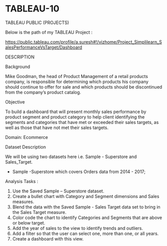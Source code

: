 # TABLEAU-10
TABLEAU PUBLIC (PROJECTS)

Below is the path of my TABLEAU Project :

https://public.tableau.com/profile/a.suresh#!/vizhome/Project_Simplilearn_SalesPerformanceVsTarget/Dashboard


DESCRIPTION

Background 

Mike Goodman, the head of Product Management of a retail products company, is responsible for determining which products his company should continue to offer for sale and which products should be discontinued from the company’s product catalog. 

Objective


To build a dashboard that will present monthly sales performance by product segment and product category to help client identifying the segments and categories that have met or exceeded their sales targets, as well as those that have not met their sales targets. 

Domain: Ecommerce

Dataset Description

We will be using two datasets here i.e. Sample - Superstore and Sales_Target.

* Sample -Superstore which covers Orders data from 2014 - 2017;

Analysis Tasks :

   1. Use the Saved Sample – Superstore dataset. 
   2. Create a bullet chart with Category and Segment dimensions and Sales measures. 
   3. Blend the data with the Saved Sample - Sales Target data set to bring in the Sales Target measure. 
   4. Color code the chart to identify Categories and Segments that are above or below target. 
   5. Add the year of sales to the view to identify trends and outliers. 
   6. Add a filter so that the user can select one, more than one, or all years. 
   7. Create a dashboard with this view.


